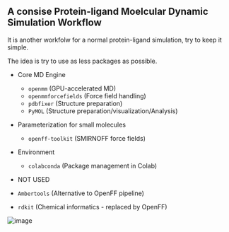 ## A consise Protein-ligand Moelcular Dynamic Simulation Workflow

It is another workfolw for a normal protein-ligand simulation, try to keep it simple. 

The idea is try to use as less packages as possible.


* Core MD Engine  
  - `openmm` (GPU-accelerated MD)  
  - `openmmforcefields` (Force field handling)  
  - `pdbfixer` (Structure preparation)  
  - `PyMOL` (Structure preparation/visualization/Analysis)  

* Parameterization for small molecules  
  - `openff-toolkit` (SMIRNOFF force fields)  

* Environment  
  - `colabconda` (Package management in Colab)  

* NOT USED 
 * `Ambertools` (Alternative to OpenFF pipeline)  
 * `rdkit` (Chemical informatics - replaced by OpenFF)

![image](https://github.com/user-attachments/assets/05735a11-c1b0-4017-bd8c-4b549f53c6e5)

